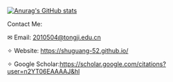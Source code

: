 [![Anurag's GitHub stats](https://github-readme-stats.vercel.app/api?username=shuguang-52&title_color=FA8C00&icon_color=CC5160&text_color=949CA5&bg_color=00000000&show_icons=true)](https://github.com/anuraghazra/github-readme-stats)


Contact Me:

✉ Email: 2010504@tongji.edu.cn

✧ Website: https://shuguang-52.github.io/

✧ Google Scholar:https://scholar.google.com/citations?user=n2YT06EAAAAJ&hl

